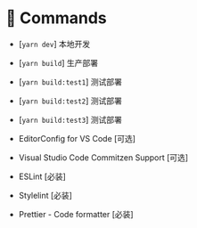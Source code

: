 # 🔨 Commands

- [`yarn dev`] 本地开发
- [`yarn build`] 生产部署
- [`yarn build:test1`] 测试部署
- [`yarn build:test2`] 测试部署
- [`yarn build:test3`] 测试部署

- EditorConfig for VS Code [可选]
- Visual Studio Code Commitzen Support [可选]

- ESLint [必装]
- Stylelint [必装]
- Prettier - Code formatter [必装]
